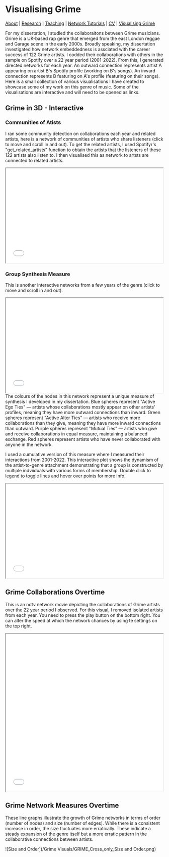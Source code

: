 # Visualising Grime
[About](https://Tom-R-Leppard.github.io/) | [Research](/research.md) | [Teaching](/teaching.md) | [Network Tutorials](/network_tutorials.md) | [CV](/cv.pdf) | [Visualising Grime](/visualising_grime.md)

For my dissertation, I studied the collaboraitons between Grime musicians. Grime is a UK-based rap genre that emerged from the east London reggae and Garage scene in the early 2000s. Broadly speaking, my dissertation investigated how network embeddedness is assciated with the career success of 122 Grime artists. I codded their collaborations with others in the sample on Spotify over a 22 year period (2001-2022). From this, I generated directed networks for each year. An outward connection represents artist A appearing on artist B's Spotify profile (working on B's songs). An inward connection represents B featuring on A's profile (featuring on their songs). Here is a small collection of various visualisations I have created to showcase some of my work on this genre of music. Some of the visualisations are interactive and will need to be opened as links. 

## Grime in 3D - Interactive
### Communities of Atists
I ran some community detection on collaborations each year and related artists, here is a network of communities of artists who share listeners (click to move and scroll in and out). To get the related artists, I used Spotifyr's "get_related_artists" function to obtain the artists that the listeners of these 122 artists also listen to. I then visualised this as network to artsts are connected to related artists.  
<iframe src="fans_coms_3D.html" width="500" height="300"></iframe>

### Group Synthesis Measure
This is another interactive networks from a few years of the genre (click to move and scroll in and out). 
<iframe src="grime_2015_JS_RECIP" width="500" height="300"></iframe>
The colours of the nodes in this network represent a unique measure of synthesis I developed in my dissertation. Blue spheres represent "Active Ego Ties" — artists whose collaborations mostly appear on other artists' profiles, meaning they have more outward connections than inward. Green spheres represent "Active Alter Ties" — artists who receive more collaborations than they give, meaning they have more inward connections than outward. Purple spheres represent "Mutual Ties" — artists who give and receive collaborations in equal measure, maintaining a balanced exchange. Red spheres represent artists who have never collaborated with anyone in the network. 

I used a cumulative version of this measure where I measured their interactions from 2001-2022. This interactive plot shows the dynamism of the artist-to-genre attachment demonstrating that a group is constructed by multiple indviiduals with various forms of membership. Double click to legend to toggle lines and hover over points for more info. 
<iframe src="recip_plotly.html" width="500" height="300"></iframe>

## Grime Collaborations Overtime
This is an ndtv network movie depicting the collaborations of Grime artists over the 22 year period I observed. For this visual, I removed isolated artists from each year. You need to press the play button on the bottom right. You can alter the speed at which the network chances by using te settings on the top right. 
<iframe src="GRIME-Network_noISO.html" width="500" height="500"></iframe>

## Grime Network Measures Overtime 
These line graphs illustrate the growth of Grime networks in terms of order (number of nodes) and size (number of edges). While there is a consistent increase in order, the size fluctuates more erratically. These indicate a steady expansion of the genre itself but a more erratic pattern in the collaborative connections between artists. 

![Size and Order](/Grime Visuals/GRIME_Cross_only_Size and Order.png)
